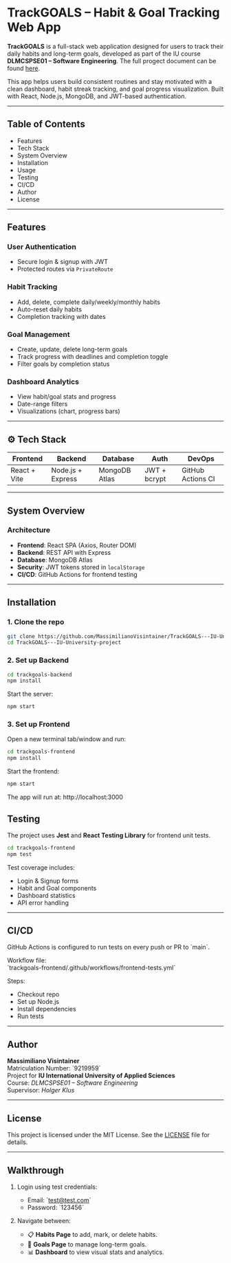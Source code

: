 #  TrackGOALS – Habit & Goal Tracking Web App

**TrackGOALS** is a full-stack web application designed for users to track their daily habits and long-term goals, developed as part of the IU course **DLMCSPSE01 – Software Engineering**. The full progect document can be found [here](https://docs.google.com/document/d/1twmyKx73PC_7cgLAao0r9m7q2IPEKW3EXtwP4RpPdXM/edit?tab=t.0#bookmark=id.gsvbmxvfop9v).

This app helps users build consistent routines and stay motivated with a clean dashboard, habit streak tracking, and goal progress visualization. Built with React, Node.js, MongoDB, and JWT-based authentication.

---

##  Table of Contents

- Features
- Tech Stack
- System Overview
- Installation
- Usage
- Testing
- CI/CD
- Author
- License

---

##  Features 

###  User Authentication
- Secure login & signup with JWT
- Protected routes via `PrivateRoute`

###  Habit Tracking
- Add, delete, complete daily/weekly/monthly habits
- Auto-reset daily habits
- Completion tracking with dates

###  Goal Management
- Create, update, delete long-term goals
- Track progress with deadlines and completion toggle
- Filter goals by completion status

###  Dashboard Analytics
- View habit/goal stats and progress
- Date-range filters
- Visualizations (chart, progress bars)


---

## ⚙️ Tech Stack

| Frontend        | Backend           | Database       | Auth        |  DevOps           |
|------------------|-------------------|----------------|-------------|------------------|
| React + Vite     | Node.js + Express | MongoDB Atlas  | JWT + bcrypt | GitHub Actions CI |

---

## System Overview

### Architecture

- **Frontend**: React SPA (Axios, Router DOM)
- **Backend**: REST API with Express
- **Database**: MongoDB Atlas
- **Security**: JWT tokens stored in `localStorage`
- **CI/CD**: GitHub Actions for frontend testing

---

##  Installation

### 1. Clone the repo

```bash
git clone https://github.com/MassimilianoVisintainer/TrackGOALS---IU-University-project.git
cd TrackGOALS---IU-University-project

```
### 2. Set up Backend
```bash
cd trackgoals-backend
npm install

```

Start the server:

```bash
npm start
```

### 3. Set up Frontend

Open a new terminal tab/window and run:

```bash
cd trackgoals-frontend
npm install
```
Start the frontend:

```bash
npm start
```
The app will run at: http://localhost:3000



##  Testing

The project uses **Jest** and **React Testing Library** for frontend unit tests.

```bash
cd trackgoals-frontend
npm test
```

Test coverage includes:

- Login & Signup forms
- Habit and Goal components
- Dashboard statistics
- API error handling

---

##  CI/CD

GitHub Actions is configured to run tests on every push or PR to \`main\`.

Workflow file:  
\`trackgoals-frontend/.github/workflows/frontend-tests.yml\`

Steps:
- Checkout repo
- Set up Node.js
- Install dependencies
- Run tests

---

##  Author

**Massimiliano Visintainer**  
Matriculation Number: \`9219959\`  
Project for **IU International University of Applied Sciences**  
Course: *DLMCSPSE01 – Software Engineering*  
Supervisor: *Holger Klus*

---

##  License

This project is licensed under the MIT License. See the [LICENSE](LICENSE) file for details.

---

##  Walkthrough

1. Login using test credentials:
   - Email: \`test@test.com\`
   - Password: \`123456\`

2. Navigate between:
   - 📋 **Habits Page** to add, mark, or delete habits.
   - 🎯 **Goals Page** to manage long-term goals.
   - 📊 **Dashboard** to view visual stats and analytics.
